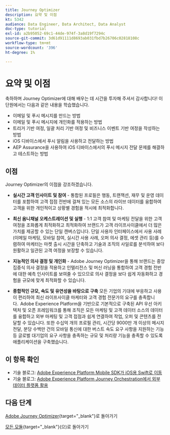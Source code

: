 ```yaml
---
title: Journey Optimizer
description: 요약 및 이점
kt: 5342
audience: Data Engineer, Data Architect, Data Analyst
doc-type: tutorial
exl-id: a2b95052-69c1-44de-974f-3a8d19f7294c
source-git-commit: 3d61d91111d8693ab031fbd7b26706c02818108c
workflow-type: tm+mt
source-wordcount: '396'
ht-degree: 1%

---
```


# 요약 및 이점

축하하며 Journey Optimizer에 대해 배우는 데 시간을 투자해 주셔서 감사합니다!
이 단원에서는 다음과 같은 내용을 학습했습니다.

- 이메일 및 푸시 메시지를 만드는 방법
- 이메일 및 푸시 메시지에 개인화를 적용하는 방법
- 트리거 기반 여정, 일괄 처리 기반 여정 및 비즈니스 이벤트 기반 여정을 작성하는 방법
- iOS 디바이스에서 푸시 알림을 사용하고 전달하는 방법
- AEP Assurance을 사용하여 iOS 디바이스에서의 푸시 메시지 전달 문제를 해결하고 테스트하는 방법

## 이점

Journey Optimizer의 이점을 강조하겠습니다.

- **실시간 고객 인사이트 및 참여** - 통합된 프로필은 행동, 트랜잭션, 재무 및 운영 데이터를 포함하여 고객 접점 전반에 걸쳐 있는 모든 소스의 라이브 데이터를 융합하여 고객을 위한 개인적이고 상황별 경험을 적시에 최적화합니다.  

- **최신 옴니채널 오케스트레이션 및 실행** - 1:1 고객 참여 및 마케팅 전달을 위한 고객 여정을 조화롭게 최적화하고 최적화하여 브랜드가 고객 라이프사이클에서 더 많은 가치를 제공할 수 있는 단일 캔버스입니다&#x200B;. 단일 사용자 인터페이스에서 사용 사례(이메일 마케팅, 모바일 참여, 실시간 사용 사례, 오퍼 의사 결정, 에셋 관리 등)를 수렴하여 마케터는 마켓 출시 시간을 단축하고 기술과 조직의 사일로를 분석하여 보다 원활하고 일관된 고객 여정을 보장할 수 있습니다.  

- **지능적인 의사 결정 및 개인화** - Adobe Journey Optimizer을 통해 브랜드는 중앙 집중식 의사 결정을 적용하고 인텔리전스 및 머신 러닝을 통합하여 고객 경험 전반에 대한 예측 인사이트를 보여줄 수 있으므로 의사 결정을 보다 쉽게 자동화하고 경험을 규모에 맞게 최적화할 수 있습니다. 

- **종합적인 규모, 속도 및 유연성을 바탕으로 구축** 모든 기업의 기대에 부응하고 사용이 편리하여 최신 라이프사이클 마케터와 고객 경험 전문가의 요구를 충족합니다.  Adobe Experience Platform을 기반으로 기본적으로 구축된 API 우선 아키텍처 및 오픈 프레임워크를 통해 조직은 모든 마케팅 및 고객 데이터 소스의 데이터를 융합하고 외부 마케팅 및 고객 접점과 쉽게 연결하여 작업, 오퍼 및 콘텐츠를 전달할 수 있습니다. 또한 수십억 개의 프로필 관리, 시간당 9000만 개 이상의 메시지 전달, 분당 수백만 건의 모바일 통신에 대한 버스트 속도 요구 사항을 지원하는 기능 등 글로벌 대기업의 요구 사항을 충족하는 규모 및 처리량 기능을 충족할 수 있도록 애플리케이션을 구축했습니다. 

## 이 항목 확인

- 기술 블로그: [Adobe Experience Platform Mobile SDK가 iOS용 Swift로 이동](https://medium.com/adobetech/adobe-experience-platform-mobile-sdks-move-to-swift-for-ios-6aa67b67b4d4)
- 기술 블로그: [Adobe Experience Platform Journey Orchestration에서 외부 데이터 플랫폼 활용](https://medium.com/adobetech/leveraging-external-data-platforms-in-adobe-experience-platform-journey-orchestration-54fc6134fe17)

## 다음 단계

[Adobe Journey Optimizer](journeyoptimizer.md){target="_blank"}로 돌아가기

[모든 모듈](./../../../../overview.md){target="_blank"}(으)로 돌아가기
